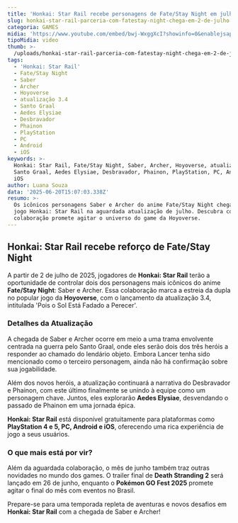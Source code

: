 ```yaml
---
title: 'Honkai: Star Rail recebe personagens de Fate/Stay Night em julho de 2025'
slug: honkai-star-rail-parceria-com-fatestay-night-chega-em-2-de-julho
categoria: GAMES
midia: 'https://www.youtube.com/embed/bwj-WxggXcI?showinfo=0&enablejsapi=1'
tipoMidia: video
thumb: >-
  /uploads/honkai-star-rail-parceria-com-fatestay-night-chega-em-2-de-julho-thumb.png
tags:
  - 'Honkai: Star Rail'
  - Fate/Stay Night
  - Saber
  - Archer
  - Hoyoverse
  - atualização 3.4
  - Santo Graal
  - Aedes Elysiae
  - Desbravador
  - Phainon
  - PlayStation
  - PC
  - Android
  - iOS
keywords: >-
  Honkai: Star Rail, Fate/Stay Night, Saber, Archer, Hoyoverse, atualização 3.4,
  Santo Graal, Aedes Elysiae, Desbravador, Phainon, PlayStation, PC, Android,
  iOS
author: Luana Souza
data: '2025-06-20T15:07:03.338Z'
resumo: >-
  Os icônicos personagens Saber e Archer do anime Fate/Stay Night chegarão ao
  jogo Honkai: Star Rail na aguardada atualização de julho. Descubra como essa
  colaboração promete agitar o universo do game da Hoyoverse.
---
```


## Honkai: Star Rail recebe reforço de Fate/Stay Night

A partir de 2 de julho de 2025, jogadores de **Honkai: Star Rail** terão a oportunidade de controlar dois dos personagens mais icônicos do anime **Fate/Stay Night**: Saber e Archer. Essa colaboração marca a estreia da dupla no popular jogo da **Hoyoverse**, com o lançamento da atualização 3.4, intitulada 'Pois o Sol Está Fadado a Perecer'.

### Detalhes da Atualização

A chegada de Saber e Archer ocorre em meio a uma trama envolvente centrada na guerra pelo Santo Graal, onde eles serão dois dos três heróis a responder ao chamado do lendário objeto. Embora Lancer tenha sido mencionado como o terceiro personagem, ainda não há confirmação sobre sua jogabilidade. 

Além dos novos heróis, a atualização continuará a narrativa do Desbravador e Phainon, com este último finalmente se unindo à equipe como um personagem chave. Juntos, eles explorarão **Aedes Elysiae**, desvendando o passado de Phainon em uma jornada épica.

**Honkai: Star Rail** está disponível gratuitamente para plataformas como **PlayStation 4 e 5, PC, Android e iOS**, oferecendo uma rica experiência de jogo a seus usuários.

### O que mais está por vir?

Além da aguardada colaboração, o mês de junho também traz outras novidades no mundo dos games. O trailer final de **Death Stranding 2** será lançado em 26 de junho, enquanto o **Pokémon GO Fest 2025** promete agitar o final do mês com eventos no Brasil.

Prepare-se para uma temporada repleta de aventuras e novos desafios em **Honkai: Star Rail** com a chegada de Saber e Archer!
